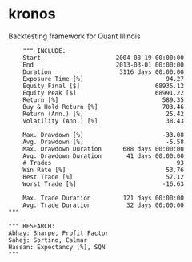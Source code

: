 # kronos
Backtesting framework for Quant Illinois

        """ INCLUDE:
        Start                     2004-08-19 00:00:00
        End                       2013-03-01 00:00:00
        Duration                   3116 days 00:00:00
        Exposure Time [%]                       94.27
        Equity Final [$]                     68935.12
        Equity Peak [$]                      68991.22
        Return [%]                             589.35
        Buy & Hold Return [%]                  703.46
        Return (Ann.) [%]                       25.42
        Volatility (Ann.) [%]                   38.43

        Max. Drawdown [%]                      -33.08
        Avg. Drawdown [%]                       -5.58
        Max. Drawdown Duration      688 days 00:00:00
        Avg. Drawdown Duration       41 days 00:00:00
        # Trades                                   93
        Win Rate [%]                            53.76
        Best Trade [%]                          57.12
        Worst Trade [%]                        -16.63

        Max. Trade Duration         121 days 00:00:00
        Avg. Trade Duration          32 days 00:00:00
    """

    """ RESEARCH:
    Abhay: Sharpe, Profit Factor
    Sahej: Sortino, Calmar
    Hassan: Expectancy [%], SQN
    """
